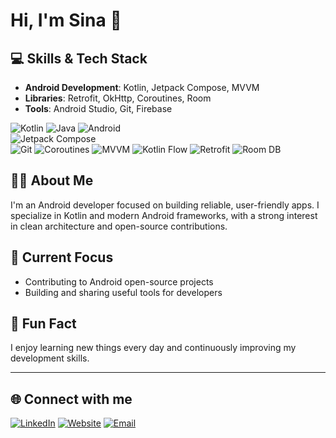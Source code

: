 # Hi, I'm Sina 👋  

## 💻 Skills & Tech Stack
- **Android Development**: Kotlin, Jetpack Compose, MVVM
- **Libraries**: Retrofit, OkHttp, Coroutines, Room
- **Tools**: Android Studio, Git, Firebase

![Kotlin](https://img.shields.io/badge/Kotlin-7F52FF?style=flat&logo=kotlin&logoColor=white)  ![Java](https://img.shields.io/badge/Java-007396?style=flat&logo=java&logoColor=white)
![Android](https://img.shields.io/badge/Android-3DDC84?style=flat&logo=android&logoColor=white)  
![Jetpack Compose](https://img.shields.io/badge/Jetpack%20Compose-4285F4?style=flat&logo=jetpackcompose&logoColor=white)  
![Git](https://img.shields.io/badge/Git-F05032?style=flat&logo=git&logoColor=white)
![Coroutines](https://img.shields.io/badge/Coroutines-75C0A6?style=flat&logo=kotlin&logoColor=white)
![MVVM](https://img.shields.io/badge/MVVM-0078D4?style=flat&logo=microsoft&logoColor=white)
![Kotlin Flow](https://img.shields.io/badge/Kotlin_Flow-7F52FF?style=flat&logo=kotlin&logoColor=white)
![Retrofit](https://img.shields.io/badge/Retrofit-4E7B7B?style=flat&logo=retrofit&logoColor=white)
![Room DB](https://img.shields.io/badge/Room_DB-007396?style=flat&logo=android&logoColor=white)



## 👨‍💻 About Me  
I'm an Android developer focused on building reliable, user-friendly apps. I specialize in Kotlin and modern Android frameworks, with a strong interest in clean architecture and open-source contributions.

## 🎯 Current Focus  
- Contributing to Android open-source projects  
- Building and sharing useful tools for developers

## 🎉 Fun Fact  
I enjoy learning new things every day and continuously improving my development skills.

---

## 🌐 Connect with me
[![LinkedIn](https://img.shields.io/badge/LinkedIn-0077B5?style=flat&logo=linkedin&logoColor=white)](https://www.linkedin.com/in/sina-nakhaei/)
[![Website](https://img.shields.io/badge/Website-000000?style=flat&logo=google-chrome&logoColor=white)](http://www.thesinaa.ir)
[![Email](https://img.shields.io/badge/Email-D14836?style=flat&logo=gmail&logoColor=white)](mailto:sinanakhaei.dev@gmail.com)
